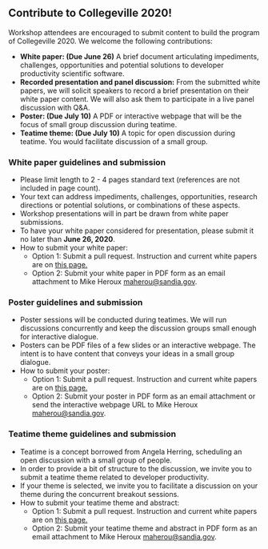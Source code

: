 ## Contribute to Collegeville 2020!

Workshop attendees are encouraged to submit content to build the program of Collegeville 2020.  We welcome the following contributions:

- **White paper: (Due June 26)** A brief document articulating impediments, challenges, opportunities and potential solutions to developer productivity scientific software.
- **Recorded presentation and panel discussion:** From the submitted white papers, we will solicit speakers to record a brief presentation on their white paper content.  We will also ask them to participate in a live panel discussion with Q&A.
- **Poster: (Due July 10)** A PDF or interactive webpage that will be the focus of small group discussion during teatime.
- **Teatime theme: (Due July 10)** A topic for open discussion during teatime.  You would facilitate discussion of a small group.

### White paper guidelines and submission
- Please limit length to 2 - 4 pages standard text (references are not included in page count).
- Your text can address impediments, challenges, opportunities, research directions or potential solutions, or combinations of these aspects.
- Workshop presentations will in part be drawn from white paper submissions.
- To have your white paper considered for presentation, please submit it no later than **June 26, 2020**.
- How to submit your white paper:
  - Option 1: Submit a pull request. Instruction and current white papers are on [this page.](https://collegeville.github.io/CW20/WorkshopResources/WhitePapers/WhitePaperList.html)
  - Option 2: Submit your white paper in PDF form as an email attachment to Mike Heroux <maherou@sandia.gov>.

### Poster guidelines and submission
- Poster sessions will be conducted during teatimes.  We will run discussions concurrently and keep the discussion groups small enough for interactive dialogue.
- Posters can be PDF files of a few slides or an interactive webpage.  The intent is to have content that conveys your ideas in a small group dialogue.
- How to submit your poster:
  - Option 1: Submit a pull request. Instruction and current white papers are on [this page.](https://collegeville.github.io/CW20/WorkshopResources/Posters/PosterList.html)
  - Option 2: Submit your poster in PDF form as an email attachment or send the interactive webpage URL to Mike Heroux <maherou@sandia.gov>.

### Teatime theme guidelines and submission
- Teatime is a concept borrowed from Angela Herring, scheduling an open discussion with a small group of people.  
- In order to provide a bit of structure to the discussion, we invite you to submit a teatime theme related to developer productivity.
- If your theme is selected, we invite you to facilitate a discussion on your theme during the concurrent breakout sessions.
- How to submit your teatime theme and abstract:
  - Option 1: Submit a pull request. Instruction and current white papers are on [this page.](https://collegeville.github.io/CW20/WorkshopResources/TeatimeThemes/TeatimeThemeList.html)
  - Option 2: Submit your teatime theme and abstract in PDF form as an email attachment to Mike Heroux <maherou@sandia.gov>.
